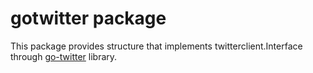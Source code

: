 # gotwitter package

This package provides structure that implements twitterclient.Interface 
through [go-twitter](https://github.com/dghubble/go-twitter) library.